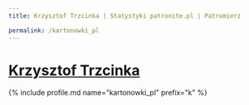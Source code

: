 ```yaml
---
title: Krzysztof Trzcinka | Statystyki patronite.pl | Patromierz

permalink: /kartonowki_pl
---
```


# [Krzysztof Trzcinka](https://patronite.pl/kartonowki_pl)

{% include profile.md name="kartonowki_pl" prefix="k" %}
